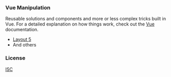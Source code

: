 ### Vue Manipulation
Reusable solutions and components and more or less complex tricks built in Vue. For a detailed explanation on how things work, check out the [Vue](https://vuejs.org/) documentation.

* [Layout 5](https://adrienloup.github.io/vue-manipulation/sample/search/component.html)
* And others

### License
[ISC](https://github.com/adrienloup/javascript-vanilla-sample/blob/master/LICENSE.md)
